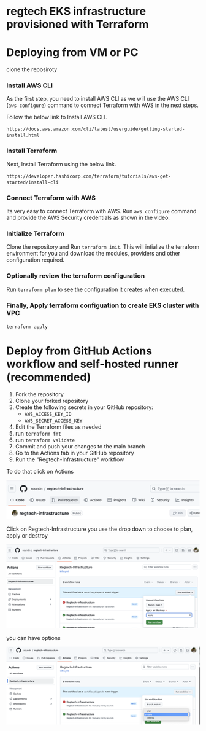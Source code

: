 # regtech EKS infrastructure provisioned with Terraform 

# Deploying from VM or PC

clone the reposiroty

### Install AWS CLI 

As the first step, you need to install AWS CLI as we will use the AWS CLI (`aws configure`) command to connect Terraform with AWS in the next steps.

Follow the below link to Install AWS CLI.
```
https://docs.aws.amazon.com/cli/latest/userguide/getting-started-install.html
```

### Install Terraform

Next, Install Terraform using the below link.
```
https://developer.hashicorp.com/terraform/tutorials/aws-get-started/install-cli
```

### Connect Terraform with AWS

Its very easy to connect Terraform with AWS. Run `aws configure` command and provide the AWS Security credentials as shown in the video.

### Initialize Terraform

Clone the repository and Run `terraform init`. This will intialize the terraform environment for you and download the modules, providers and other configuration required.

### Optionally review the terraform configuration

Run `terraform plan` to see the configuration it creates when executed.

### Finally, Apply terraform configuation to create EKS cluster with VPC 

`terraform apply`

# Deploy from GitHub Actions workflow and self-hosted runner (recommended)

1. Fork the repository
2. Clone your forked repository
3. Create the following secrets in your GitHub repository:
   - `AWS_ACCESS_KEY_ID`
   - `AWS_SECRET_ACCESS_KEY`
4. Edit the Terraform files as needed
5. run `terraform fmt`
6. run `terraform validate`
5. Commit and push your changes to the main branch
6. Go to the Actions tab in your GitHub repository
7. Run the "Regtech-Infrastructure" workflow

To do that click on Actions

![alt text](<Screenshot 2024-09-07 at 17.05.21.png>)

Click on Regtech-Infrastructure you use the drop down to choose to plan, apply or destroy

![alt text](<Screenshot 2024-09-07 at 17.06.23.png>)

you can have options

![alt text](<Screenshot 2024-09-07 at 17.07.06.png>)

